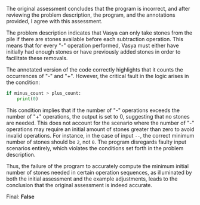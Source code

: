 The original assessment concludes that the program is incorrect, and after reviewing the problem description, the program, and the annotations provided, I agree with this assessment.

The problem description indicates that Vasya can only take stones from the pile if there are stones available before each subtraction operation. This means that for every "-" operation performed, Vasya must either have initially had enough stones or have previously added stones in order to facilitate these removals. 

The annotated version of the code correctly highlights that it counts the occurrences of "-" and "+". However, the critical fault in the logic arises in the condition:

```python
if minus_count > plus_count:
    print(0)
```

This condition implies that if the number of "-" operations exceeds the number of "+" operations, the output is set to 0, suggesting that no stones are needed. This does not account for the scenario where the number of "-" operations may require an initial amount of stones greater than zero to avoid invalid operations. For instance, in the case of input `--`, the correct minimum number of stones should be `2`, not `0`. The program disregards faulty input scenarios entirely, which violates the conditions set forth in the problem description.

Thus, the failure of the program to accurately compute the minimum initial number of stones needed in certain operation sequences, as illuminated by both the initial assessment and the example adjustments, leads to the conclusion that the original assessment is indeed accurate.

Final: **False**